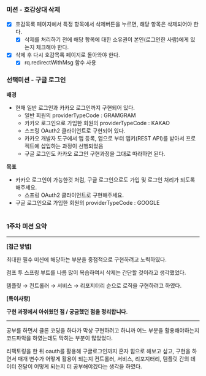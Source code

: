 ### 미션 - 호감상대 삭제
- [x] 호감목록 페이지에서 특정 항목에서 삭제버튼을 누르면, 해당 항목은 삭제되어야 한다.
    - [x] 삭제를 처리하기 전에 해당 항목에 대한 소유권이 본인(로그인한 사람)에게 있는지 체크해야 한다.
- [x] 삭제 후 다시 호감목록 페이지로 돌아와야 한다.
    - [x] rq.redirectWithMsg 함수 사용

### 선택미션 - 구글 로그인
**배경**

- 현재 일반 로그인과 카카오 로그인까지 구현되어 있다. 
  - 일반 회원의 providerTypeCode : GRAMGRAM 
  - 카카오 로그인으로 가입한 회원의 providerTypeCode : KAKAO 
  - 스프링 OAuth2 클라이언트로 구현되어 있다. 
  - 카카오 개발자 도구에서 앱 등록, 앱으로 부터 앱키(REST API)를 받아서 프로젝트에 삽입하는 과정이 선행되었음 
  - 구글 로그인도 카카오 로그인 구현과정을 그대로 따라하면 된다.

**목표**

- 카카오 로그인이 가능한것 처럼, 구글 로그인으로도 가입 및 로그인 처리가 되도록 해주세요. 
  - 스프링 OAuth2 클라이언트로 구현해주세요. 
- 구글 로그인으로 가입한 회원의 providerTypeCode : GOOGLE

# 

### 1주차 미션 요약

---

**[접근 방법]**

최대한 필수 미션에 해당하는 부분을 중점적으로 구현하려고 노력하였다.

점프 투 스프링 부트를 나름 많이 복습하여서 삭제는 간단할 것이라고 생각했었다.

템플릿 → 컨트롤러 → 서비스 → 리포지터리 순으로 로직을 구현하려고 하였다.

**[특이사항]**

**구현 과정에서 아쉬웠던 점 / 궁금했던 점을 정리합니다.**

---

공부를 하면서 클론 코딩을 하다가 막상 구현하려고 하니까 어느 부분을 활용해야하는지 코드파악을 하였는데도 막히는 부분이 많았었다.

리팩토링을 한 뒤 oauth를 활용해 구글로그인까지 혼자 힘으로 해보고 싶고, 구현을 하면서
매개 변수가 어떻게 활용이 되는지 컨트롤러, 서비스, 리포지터리, 템플릿 간의 데이터 전달이 어떻게 되는지 더 공부해야겠다는 생각을 하였다.